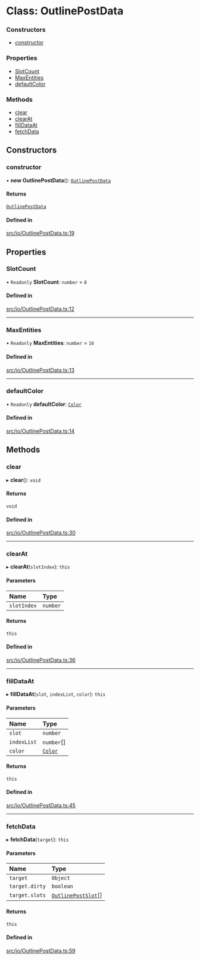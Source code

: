 # Class: OutlinePostData

### Constructors

- [constructor](OutlinePostData.md#constructor)

### Properties

- [SlotCount](OutlinePostData.md#slotcount)
- [MaxEntities](OutlinePostData.md#maxentities)
- [defaultColor](OutlinePostData.md#defaultcolor)

### Methods

- [clear](OutlinePostData.md#clear)
- [clearAt](OutlinePostData.md#clearat)
- [fillDataAt](OutlinePostData.md#filldataat)
- [fetchData](OutlinePostData.md#fetchdata)

## Constructors

### constructor

• **new OutlinePostData**(): [`OutlinePostData`](OutlinePostData.md)

#### Returns

[`OutlinePostData`](OutlinePostData.md)

#### Defined in

[src/io/OutlinePostData.ts:19](https://github.com/Orillusion/orillusion/blob/main/src/io/OutlinePostData.ts#L19)

## Properties

### SlotCount

• `Readonly` **SlotCount**: `number` = `8`

#### Defined in

[src/io/OutlinePostData.ts:12](https://github.com/Orillusion/orillusion/blob/main/src/io/OutlinePostData.ts#L12)

___

### MaxEntities

• `Readonly` **MaxEntities**: `number` = `16`

#### Defined in

[src/io/OutlinePostData.ts:13](https://github.com/Orillusion/orillusion/blob/main/src/io/OutlinePostData.ts#L13)

___

### defaultColor

• `Readonly` **defaultColor**: [`Color`](Color.md)

#### Defined in

[src/io/OutlinePostData.ts:14](https://github.com/Orillusion/orillusion/blob/main/src/io/OutlinePostData.ts#L14)

## Methods

### clear

▸ **clear**(): `void`

#### Returns

`void`

#### Defined in

[src/io/OutlinePostData.ts:30](https://github.com/Orillusion/orillusion/blob/main/src/io/OutlinePostData.ts#L30)

___

### clearAt

▸ **clearAt**(`slotIndex`): `this`

#### Parameters

| Name | Type |
| :------ | :------ |
| `slotIndex` | `number` |

#### Returns

`this`

#### Defined in

[src/io/OutlinePostData.ts:36](https://github.com/Orillusion/orillusion/blob/main/src/io/OutlinePostData.ts#L36)

___

### fillDataAt

▸ **fillDataAt**(`slot`, `indexList`, `color`): `this`

#### Parameters

| Name | Type |
| :------ | :------ |
| `slot` | `number` |
| `indexList` | `number`[] |
| `color` | [`Color`](Color.md) |

#### Returns

`this`

#### Defined in

[src/io/OutlinePostData.ts:45](https://github.com/Orillusion/orillusion/blob/main/src/io/OutlinePostData.ts#L45)

___

### fetchData

▸ **fetchData**(`target`): `this`

#### Parameters

| Name | Type |
| :------ | :------ |
| `target` | `Object` |
| `target.dirty` | `boolean` |
| `target.slots` | [`OutlinePostSlot`](OutlinePostSlot.md)[] |

#### Returns

`this`

#### Defined in

[src/io/OutlinePostData.ts:59](https://github.com/Orillusion/orillusion/blob/main/src/io/OutlinePostData.ts#L59)
